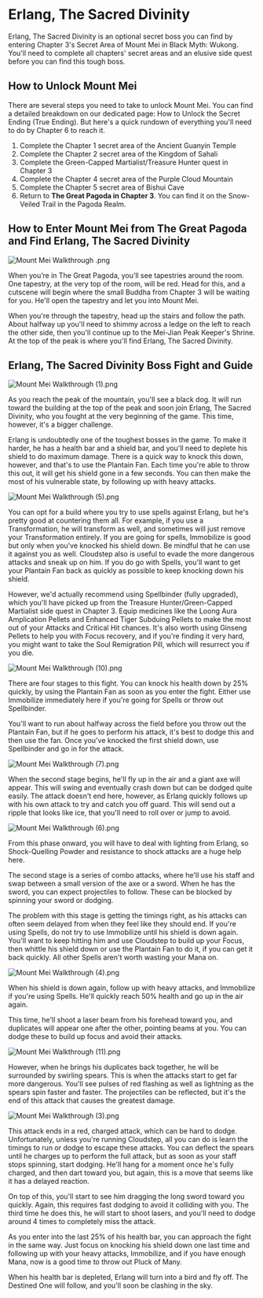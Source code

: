 # Erlang, The Sacred Divinity

Erlang, The Sacred Divinity is an optional secret boss you can find by entering Chapter 3's Secret Area of Mount Mei in Black Myth: Wukong. You'll need to complete all chapters' secret areas and an elusive side quest before you can find this tough boss. 

## How to Unlock Mount Mei

There are several steps you need to take to unlock Mount Mei. You can find a detailed breakdown on our dedicated page: How to Unlock the Secret Ending (True Ending). But here's a quick rundown of everything you'll need to do by Chapter 6 to reach it. 

  1. Complete the Chapter 1 secret area of the Ancient Guanyin Temple
  2. Complete the Chapter 2 secret area of the Kingdom of Sahali
  3. Complete the Green-Capped Martialist/Treasure Hunter quest in Chapter 3
  4. Complete the Chapter 4 secret area of the Purple Cloud Mountain
  5. Complete the Chapter 5 secret area of Bishui Cave
  6. Return to **The Great Pagoda in Chapter 3**. You can find it on the Snow-Veiled Trail in the Pagoda Realm.

## How to Enter Mount Mei from The Great Pagoda and Find Erlang, The Sacred Divinity

![Mount Mei Walkthrough .png](https://oyster.ignimgs.com/mediawiki/apis.ign.com/black-myth-wukong/c/c0/Mount_Mei_Walkthrough_.png)

When you’re in The Great Pagoda, you’ll see tapestries around the room. One tapestry, at the very top of the room, will be red. Head for this, and a cutscene will begin where the small Buddha from Chapter 3 will be waiting for you. He'll open the tapestry and let you into Mount Mei. 

When you're through the tapestry, head up the stairs and follow the path. About halfway up you'll need to shimmy across a ledge on the left to reach the other side, then you'll continue up to the Mei-Jian Peak Keeper's Shrine. At the top of the peak is where you'll find Erlang, The Sacred Divinity. 

## Erlang, The Sacred Divinity Boss Fight and Guide

![Mount Mei Walkthrough \(1\).png](https://oyster.ignimgs.com/mediawiki/apis.ign.com/black-myth-wukong/b/b8/Mount_Mei_Walkthrough_%281%29.png)

As you reach the peak of the mountain, you'll see a black dog. It will run toward the building at the top of the peak and soon join Erlang, The Sacred Divinity, who you fought at the very beginning of the game. This time, however, it's a bigger challenge. 

Erlang is undoubtedly one of the toughest bosses in the game. To make it harder, he has a health bar and a shield bar, and you'll need to deplete his shield to do maximum damage. There is a quick way to knock this down, however, and that's to use the Plantain Fan. Each time you're able to throw this out, it will get his shield gone in a few seconds. You can then make the most of his vulnerable state, by following up with heavy attacks. 

![Mount Mei Walkthrough \(5\).png](https://oyster.ignimgs.com/mediawiki/apis.ign.com/black-myth-wukong/1/17/Mount_Mei_Walkthrough_%285%29.png)

You can opt for a build where you try to use spells against Erlang, but he's pretty good at countering them all. For example, if you use a Transformation, he will transform as well, and sometimes will just remove your Transformation entirely. If you are going for spells, Immobilize is good but only when you've knocked his shield down. Be mindful that he can use it against you as well. Cloudstep also is useful to evade the more dangerous attacks and sneak up on him. If you do go with Spells, you'll want to get your Plantain Fan back as quickly as possible to keep knocking down his shield.   

However, we'd actually recommend using Spellbinder (fully upgraded), which you'll have picked up from the Treasure Hunter/Green-Capped Martialist side quest in Chapter 3. Equip medicines like the Loong Aura Amplication Pellets and Enhanced Tiger Subduing Pellets to make the most out of your Attacks and Critical Hit chances. It's also worth using Ginseng Pellets to help you with Focus recovery, and if you're finding it very hard, you might want to take the Soul Remigration Pill, which will resurrect you if you die. 

![Mount Mei Walkthrough \(10\).png](https://oyster.ignimgs.com/mediawiki/apis.ign.com/black-myth-wukong/b/b0/Mount_Mei_Walkthrough_%2810%29.png)

There are four stages to this fight. You can knock his health down by 25% quickly, by using the Plantain Fan as soon as you enter the fight. Either use Immobilize immediately here if you're going for Spells or throw out Spellbinder.   

You'll want to run about halfway across the field before you throw out the Plantain Fan, but if he goes to perform his attack, it's best to dodge this and then use the fan. Once you've knocked the first shield down, use Spellbinder and go in for the attack. 

![Mount Mei Walkthrough \(7\).png](https://oyster.ignimgs.com/mediawiki/apis.ign.com/black-myth-wukong/f/f6/Mount_Mei_Walkthrough_%287%29.png)

When the second stage begins, he'll fly up in the air and a giant axe will appear. This will swing and eventually crash down but can be dodged quite easily. The attack doesn't end here, however, as Erlang quickly follows up with his own attack to try and catch you off guard. This will send out a ripple that looks like ice, that you'll need to roll over or jump to avoid. 

![Mount Mei Walkthrough \(6\).png](https://oyster.ignimgs.com/mediawiki/apis.ign.com/black-myth-wukong/7/7b/Mount_Mei_Walkthrough_%286%29.png)

From this phase onward, you will have to deal with lighting from Erlang, so Shock-Quelling Powder and resistance to shock attacks are a huge help here. 

The second stage is a series of combo attacks, where he'll use his staff and swap between a small version of the axe or a sword. When he has the sword, you can expect projectiles to follow. These can be blocked by spinning your sword or dodging. 

The problem with this stage is getting the timings right, as his attacks can often seem delayed from when they feel like they should end. If you're using Spells, do not try to use Immobilize until his shield is down again. You'll want to keep hitting him and use Cloudstep to build up your Focus, then whittle his shield down or use the Plantain Fan to do it, if you can get it back quickly. All other Spells aren't worth wasting your Mana on. 

![Mount Mei Walkthrough \(4\).png](https://oyster.ignimgs.com/mediawiki/apis.ign.com/black-myth-wukong/d/d2/Mount_Mei_Walkthrough_%284%29.png)

When his shield is down again, follow up with heavy attacks, and Immobilize if you're using Spells. He'll quickly reach 50% health and go up in the air again. 

This time, he'll shoot a laser beam from his forehead toward you, and duplicates will appear one after the other, pointing beams at you. You can dodge these to build up focus and avoid their attacks. 

![Mount Mei Walkthrough \(11\).png](https://oyster.ignimgs.com/mediawiki/apis.ign.com/black-myth-wukong/4/47/Mount_Mei_Walkthrough_%2811%29.png)

However, when he brings his duplicates back together, he will be surrounded by swirling spears. This is when the attacks start to get far more dangerous. You'll see pulses of red flashing as well as lightning as the spears spin faster and faster. The projectiles can be reflected, but it's the end of this attack that causes the greatest damage. 

![Mount Mei Walkthrough \(3\).png](https://oyster.ignimgs.com/mediawiki/apis.ign.com/black-myth-wukong/c/c1/Mount_Mei_Walkthrough_%283%29.png)

This attack ends in a red, charged attack, which can be hard to dodge. Unfortunately, unless you're running Cloudstep, all you can do is learn the timings to run or dodge to escape these attacks. You can deflect the spears until he charges up to perform the full attack, but as soon as your staff stops spinning, start dodging. He'll hang for a moment once he's fully charged, and then dart toward you, but again, this is a move that seems like it has a delayed reaction. 

On top of this, you'll start to see him dragging the long sword toward you quickly. Again, this requires fast dodging to avoid it colliding with you. The third time he does this, he will start to shoot lasers, and you'll need to dodge around 4 times to completely miss the attack. 

As you enter into the last 25% of his health bar, you can approach the fight in the same way. Just focus on knocking his shield down one last time and following up with your heavy attacks, Immobilize, and if you have enough Mana, now is a good time to throw out Pluck of Many. 

When his health bar is depleted, Erlang will turn into a bird and fly off. The Destined One will follow, and you'll soon be clashing in the sky. 

